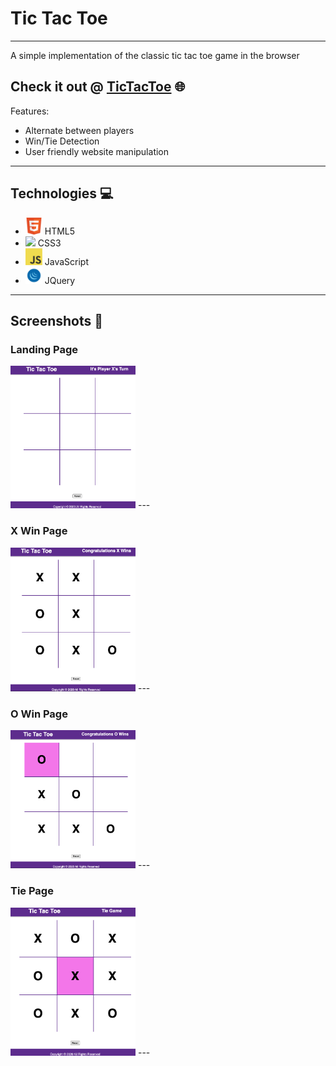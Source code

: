 # Tic Tac Toe
---

A simple implementation of the classic tic tac toe game in the browser

## Check it out @ [TicTacToe]() 🌐

Features:
- Alternate between players
- Win/Tie Detection
- User friendly website manipulation

---

## Technologies 💻
- <img src="./images/icons/html5.png" width="27"> HTML5
- <img src="./images/icons/css.png" width="27"> CSS3
- <img src="./images/icons/javascript.png" width="27"> JavaScript
- <img src="./images/icons/jquery.png" width="27"> JQuery

---

## Screenshots 📸

### Landing Page
<img src="./images/game/startscreen.png" width="200">
---

### X Win Page
<img src="./images/game/xwin.png" width="200">
---

### O Win Page
<img src="./images/game/owin.png" width="200">
---

### Tie Page
<img src="./images/game/tiegame.png" width="200">
---
